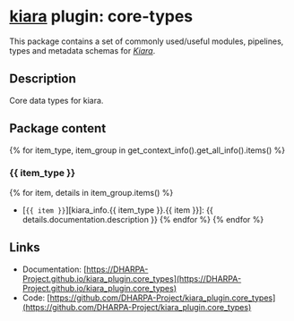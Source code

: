 # [**kiara**](https://dharpa.org/kiara.documentation) plugin: core-types

This package contains a set of commonly used/useful modules, pipelines, types and metadata schemas for [*Kiara*](https://github.com/DHARPA-project/kiara).

## Description

Core data types for kiara.

## Package content

{% for item_type, item_group in get_context_info().get_all_info().items() %}

### {{ item_type }}
{% for item, details in item_group.items() %}
- [`{{ item }}`][kiara_info.{{ item_type }}.{{ item }}]: {{ details.documentation.description }}
{% endfor %}
{% endfor %}

## Links

 - Documentation: [https://DHARPA-Project.github.io/kiara_plugin.core_types](https://DHARPA-Project.github.io/kiara_plugin.core_types)
 - Code: [https://github.com/DHARPA-Project/kiara_plugin.core_types](https://github.com/DHARPA-Project/kiara_plugin.core_types)
